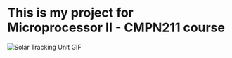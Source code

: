 # This is my project for **Microprocessor II - CMPN211** course

![Solar Tracking Unit GIF](./GIF/STU.gif)